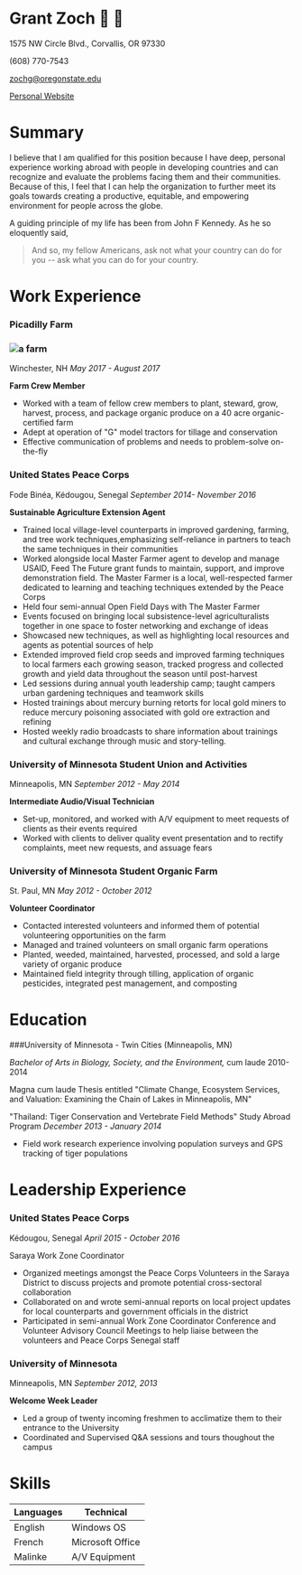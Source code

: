 # Grant Zoch :clap: :whale2: 

1575 NW Circle Blvd., Corvallis, OR 97330

(608) 770-7543

zochg@oregonstate.edu

[Personal Website](https://ceoas.oregonstate.edu/profile/zoch)

# Summary

I believe that I am qualified for this position because I have deep, personal experience working abroad with people in developing countries and can recognize and evaluate the problems facing them and their communities. Because of this, I feel that I can help the organization to further meet its goals towards creating a productive, equitable, and empowering environment for people across the globe.

A guiding principle of my life has been from John F Kennedy. As he so eloquently said, 

> And so, my fellow Americans, ask not what your country can do for you -- ask what you can do for your country.

# Work Experience

### Picadilly Farm

### ![a farm](http://www.mountainviewgrand.com/files/2794/Farm_summer_1.jpg)	

Winchester, NH _May 2017 - August 2017_

__Farm Crew Member__ 

* Worked with a team of fellow crew members to plant, steward, grow, harvest, process, and package organic produce on a 40 acre organic-certified farm
* Adept at operation of "G" model tractors for tillage and conservation
* Effective communication of problems and needs to problem-solve on-the-fly



### United States Peace Corps 

Fode Binéa, Kédougou, Senegal _September 2014- November 2016_

__Sustainable Agriculture Extension Agent__                                      			  

* Trained local village-level counterparts in improved gardening, farming, and tree work techniques,emphasizing self-reliance in partners to teach the same techniques in their communities
*  Worked alongside local Master Farmer agent to develop and manage USAID, Feed The Future grant funds to maintain, support, and improve demonstration field. The Master Farmer is a local, well-respected farmer dedicated to learning and teaching techniques extended by the Peace Corps
*  Held four semi-annual Open Field Days with The Master Farmer
  *  Events focused on bringing local subsistence-level agriculturalists together in one space to foster networking and exchange of ideas 
  * Showcased new techniques, as well as highlighting local resources and agents as potential sources of help
*   Extended improved field crop seeds and improved farming techniques to local farmers each growing season, tracked progress and collected growth and yield data throughout the season until post-harvest
* Led sessions during annual youth leadership camp; taught campers urban gardening techniques and teamwork skills
* Hosted trainings about mercury burning retorts for local gold miners to reduce mercury poisoning associated with gold ore extraction and refining
* Hosted weekly radio broadcasts to share information about trainings and cultural exchange through music and story-telling.



### University of Minnesota Student Union and Activities                                                                   

Minneapolis, MN _September 2012 - May 2014_ 

**Intermediate Audio/Visual Technician**                                                                          

* Set-up, monitored, and worked with A/V equipment to meet requests of clients as their events required
* Worked with clients to deliver quality event presentation and to rectify complaints, meet new requests, and assuage fears



### University of Minnesota Student Organic Farm   

St. Paul, MN _May 2012 - October 2012_ 

**Volunteer Coordinator**                                                                                              

* Contacted interested volunteers and informed them of potential volunteering opportunities on the farm
* Managed and trained volunteers on small organic farm operations
*  Planted, weeded, maintained, harvested, processed, and sold a large variety of organic produce
* Maintained field integrity through tilling, application of organic pesticides, integrated pest management, and composting



# Education

###University of Minnesota - Twin Cities (Minneapolis, MN)

_Bachelor of Arts in Biology, Society, and the Environment,_ cum laude									2010-2014

Magna cum laude Thesis entitled "Climate Change, Ecosystem Services, and Valuation: Examining the Chain of Lakes in Minneapolis, MN"

"Thailand: Tiger Conservation and Vertebrate Field Methods" Study Abroad Program            		 _December 2013 - January 2014_  																			

* Field work research experience involving population surveys and GPS tracking of tiger populations



# Leadership Experience

### United States Peace Corps												 

Kédougou, Senegal _April 2015 - October 2016_

Saraya Work Zone Coordinator

* Organized meetings amongst the Peace Corps Volunteers in the Saraya District to discuss projects and promote potential cross-sectoral collaboration
* Collaborated on and wrote semi-annual reports on local project updates for local counterparts and government officials in the district
* Participated in semi-annual Work Zone Coordinator Conference and Volunteer Advisory Council Meetings to help liaise between the volunteers and Peace Corps Senegal staff



### University of Minnesota

Minneapolis, MN _September 2012, 2013_

__Welcome Week Leader__

* Led a group of twenty incoming freshmen to acclimatize them to their entrance to the University
* Coordinated and Supervised Q&A sessions and tours thoughout the campus



# Skills

| Languages | Technical        |
| --------- | ---------------- |
| English   | Windows OS       |
| French    | Microsoft Office |
| Malinke   | A/V Equipment    |





